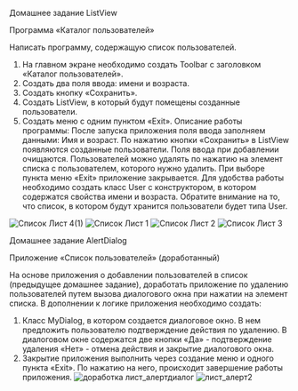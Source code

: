 Домашнее задание ListView

Программа «Каталог пользователей»

Написать программу, содержащую список пользователей.
1.    На главном экране необходимо создать Toolbar с заголовком «Каталог пользователей».
2.    Создать два поля ввода: имени и возраста.
3.    Создать кнопку «Сохранить».
4.    Создать ListView, в который будут помещены созданные пользователи.
5.    Создать меню с одним пунктом «Exit».
Описание работы программы:
После запуска приложения поля ввода заполняем данными: Имя и возраст. По нажатию кнопки «Сохранить» в ListView появляются созданные пользователи. Поля ввода при добавлении очищаются.
Пользователей можно удалять по нажатию на элемент списка с пользователем, которого нужно удалить.
При выборе пункта меню «Exit» приложение закрывается.
Для удобства работы необходимо создать класс User с конструктором, в котором содержатся свойства имени и возраста. Обратите внимание на то, что список, в котором будут хранится пользователи будет типа User.

![Список Лист 4(1)](https://github.com/user-attachments/assets/968e1dd5-0b93-49be-89ea-51382932c69d)
![Список Лист 1](https://github.com/user-attachments/assets/ec3c61e7-1a2e-48bc-8209-da2c4c8586a0)
![Список Лист 2](https://github.com/user-attachments/assets/6635dfae-af63-4c2b-ae38-1c955942e1a8)
![Список Лист 3](https://github.com/user-attachments/assets/05152274-7922-42a4-9b19-a54aa57c5ae9)

Домашнее задание AlertDialog

Приложение «Список пользователей» (доработанный)


На основе приложения о добавлении пользователей в список (предыдущее домашнее задание), доработать приложение по удалению пользователей путем вызова диалогового окна при нажатии на элемент списка.
В дополнении к логике приложения необходимо создать:
1.    Класс MyDialog, в котором создается диалоговое окно.
В нем предложить пользователю подтверждение действия по удалению. В диалоговом окне содержатся две кнопки «Да» - подтверждение удаления «Нет» - отмена действия и закрытие диалогового окна.
2.    Закрытие приложения выполнить через создание меню и одного пункта «Exit». По нажатию на него, происходит завершение работы приложения.
![доработка лист_алертдиалог](https://github.com/user-attachments/assets/3cd3adfb-47ba-4f22-bec1-b1ac5c84502d)
![лист_алерт2](https://github.com/user-attachments/assets/d80b5788-81d8-4bb9-9ef2-8324b233bfa6)
